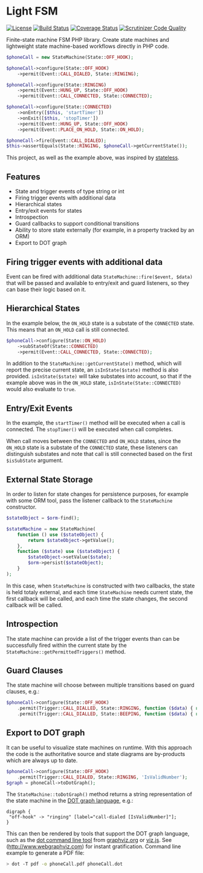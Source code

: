 # Light FSM

[![License](https://img.shields.io/packagist/l/tmilos/light-fsm.svg)](https://packagist.org/packages/tmilos/light-fsm)
[![Build Status](https://travis-ci.org/tmilos/light-fsm.svg?branch=master)](https://travis-ci.org/tmilos/light-fsm)
[![Coverage Status](https://coveralls.io/repos/github/tmilos/light-fsm/badge.svg?branch=master)](https://coveralls.io/github/tmilos/light-fsm?branch=master)
[![Scrutinizer Code Quality](https://scrutinizer-ci.com/g/tmilos/light-fsm/badges/quality-score.png?b=master)](https://scrutinizer-ci.com/g/tmilos/light-fsm/?branch=master)

Finite-state machine FSM PHP library. Create state machines and lightweight state machine-based workflows directly in PHP code.

```php
$phoneCall = new StateMachine(State::OFF_HOOK);

$phoneCall->configure(State::OFF_HOOK)
    ->permit(Event::CALL_DIALED, State::RINGING);

$phoneCall->configure(State::RINGING)
    ->permit(Event::HUNG_UP, State::OFF_HOOK)
    ->permit(Event::CALL_CONNECTED, State::CONNECTED);

$phoneCall->configure(State::CONNECTED)
    ->onEntry([$this, 'startTimer'])
    ->onExit([$this, 'stopTimer'])
    ->permit(Event::HUNG_UP, State::OFF_HOOK)
    ->permit(Event::PLACE_ON_HOLD, State::ON_HOLD);

$phoneCall->fire(Event::CALL_DIALED);
$this->assertEquals(State::RINGING, $phoneCall->getCurrentState());
```

This project, as well as the example above, was inspired by [stateless](https://github.com/dotnet-state-machine/stateless).


## Features

 * State and trigger events of type string or int
 * Firing trigger events with additional data
 * Hierarchical states
 * Entry/exit events for states
 * Introspection
 * Guard callbacks to support conditional transitions
 * Ability to store state externally (for example, in a property tracked by an ORM)
 * Export to DOT graph


## Firing trigger events with additional data

Event can be fired with additional data ``StateMachine::fire($event, $data)`` that will be passed and available to entry/exit and guard
listeners, so they can base their logic based on it.


## Hierarchical States

In the example below, the ``ON_HOLD`` state is a substate of the ``CONNECTED`` state. This means that an ``ON_HOLD`` call is still connected.

```php
$phoneCall->configure(State::ON_HOLD)
    ->subStateOf(State::CONNECTED)
    ->permit(Event::CALL_CONNECTED, State::CONNECTED);
```

In addition to the ``StateMachine::getCurrentState()`` method, which will report the precise current state, an ``isInState($state)``
method is also provided. ``isInState($state)`` will take substates into account, so that if the example above was in the
``ON_HOLD`` state, ``isInState(State::CONNECTED)`` would also evaluate to ``true``.


## Entry/Exit Events

In the example, the ``startTimer()`` method will be executed when a call is connected. The ``stopTimer()`` will be executed when
call completes.

When call moves between the ``CONNECTED`` and ``ON_HOLD`` states, since the ``ON_HOLD`` state is a substate of the ``CONNECTED`` state,
these listeners can distinguish substates and note that call is still connected based on the first ``$isSubState`` argument.


## External State Storage

In order to listen for state changes for persistence purposes, for example with some ORM tool, pass the listener callback
to the ``StateMachine`` constructor.

```php
$stateObject = $orm-find();

$stateMachine = new StateMachine(
    function () use ($stateObject) {
        return $stateObject->getValue();
    },
    function ($state) use ($stateObject) {
        $stateObject->setValue($state);
        $orm->persist($stateObject);
    }
);
```

In this case, when ``StateMachine`` is constructed with two callbacks, the state is held totaly external, and each time 
``StateMachine`` needs current state, the first callback will be called, and each time the state changes, the second callback
will be called.


## Introspection

The state machine can provide a list of the trigger events than can be successfully fired within the current state by
the ``StateMachine::getPermittedTriggers()`` method.


## Guard Clauses

The state machine will choose between multiple transitions based on guard clauses, e.g.:

```php
$phoneCall->configure(State::OFF_HOOK)
    .permit(Trigger::CALL_DIALLED, State::RINGING, function ($data) { return IsValidNumber($data); })
    .permit(Trigger::CALL_DIALLED, State::BEEPING, function ($data) { return !IsValidNumber($data); });
```

## Export to DOT graph

It can be useful to visualize state machines on runtime. With this approach the code is the authoritative source and state diagrams
are by-products which are always up to date.

```php
$phoneCall->configure(State::OFF_HOOK)
    .permit(Trigger::CALL_DIALED, State::RINGING, 'IsValidNumber');
$graph = phoneCall->toDotGraph();
```

The ``StateMachine::toDotGraph()`` method returns a string representation of the state machine in the
[DOT graph language](https://en.wikipedia.org/wiki/DOT_(graph_description_language)), e.g.:

```
digraph {
 "off-hook" -> "ringing" [label="call-dialed [IsValidNumber]"];
}
```

This can then be rendered by tools that support the DOT graph language, such as the
[dot command line tool](http://www.graphviz.org/doc/info/command.html) from [graphviz.org](http://www.graphviz.org/) or
[viz.js](https://github.com/mdaines/viz.js). See (http://www.webgraphviz.com) for instant gratification. Command line example
to generate a PDF file:

```bash
> dot -T pdf -o phoneCall.pdf phoneCall.dot
```


